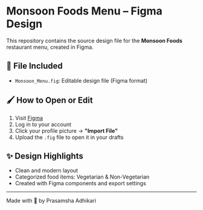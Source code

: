 # Monsoon Foods Menu – Figma Design

This repository contains the source design file for the **Monsoon Foods** restaurant menu, created in Figma.

## 📁 File Included
- `Monsoon_Menu.fig`: Editable design file (Figma format)

## 🖌️ How to Open or Edit
1. Visit [Figma](https://www.figma.com/)
2. Log in to your account
3. Click your profile picture → **"Import File"**
4. Upload the `.fig` file to open it in your drafts

## ✨ Design Highlights
- Clean and modern layout
- Categorized food items: Vegetarian & Non-Vegetarian
- Created with Figma components and export settings

---

Made with 💚 by Prasamsha Adhikari
